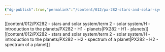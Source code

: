 ```yaml
---
{"dg-publish":true,"permalink":"/content/012/px-282-stars-and-solar-system/term-2-solar-system/h-introduction-to-the-planets/h-introduction-to-the-planets/","noteIcon":"1","created":"2025-01-10T11:23:10.170+00:00","updated":"2025-01-10T11:50:14.895+00:00"}
---
```


[[content/012/PX282 - stars and solar system/term 2 - solar system/H - introduction to the planets/PX282 - H1 - planets\|PX282 - H1 - planets]]
[[content/012/PX282 - stars and solar system/term 2 - solar system/H - introduction to the planets/PX282 - H2 - spectrum of a planet\|PX282 - H2 - spectrum of a planet]]

